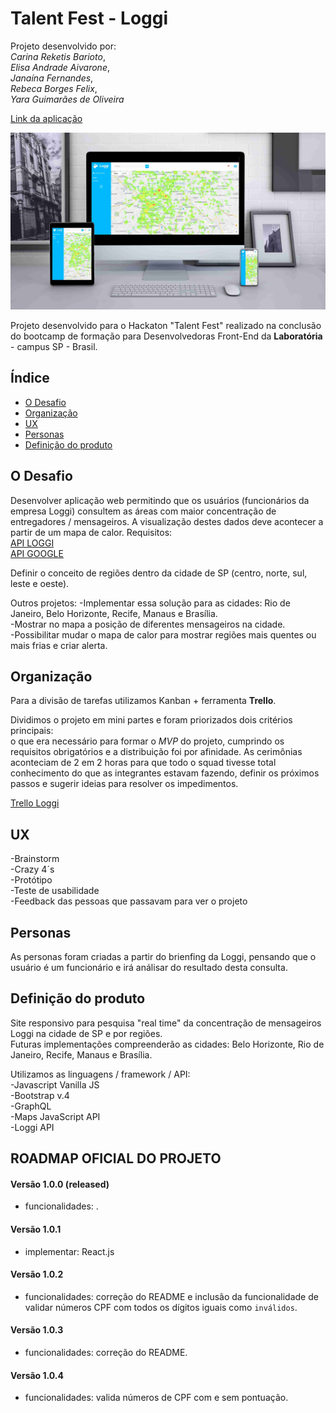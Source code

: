 # Talent Fest - Loggi
Projeto desenvolvido por: <br>
*Carina Reketis Barioto*, <br>
*Elisa Andrade Aivarone*, <br>
*Janaína Fernandes*, <br>
*Rebeca Borges Felix*, <br>
*Yara Guimarães de Oliveira*

[Link da aplicação](https://rebecaborges.github.io/loggi/)

![Screenshot](./assets/mockup-loggi.jpg)

Projeto desenvolvido para o Hackaton "Talent Fest" realizado na conclusão do bootcamp de formação para Desenvolvedoras Front-End da **Laboratória** - campus SP - Brasil.

## Índice

* [O Desafio](#O-Desafio)
* [Organização](#Organização)
* [UX](#UX)
* [Personas](#Personas)
* [Definição do produto](#Definição-do-produto)

## O Desafio
Desenvolver aplicação web permitindo que os usuários (funcionários da empresa Loggi) consultem as áreas com maior concentração de entregadores / mensageiros.
A visualização destes dados deve acontecer a partir de um mapa de calor.
Requisitos: <br>
[API LOGGI](https://docs.api.loggi.com/) <br>
[API GOOGLE](https://cloud.google.com/maps-platform/?hl=pt-br/)

Definir o conceito de regiões dentro da cidade de SP (centro, norte, sul, leste e oeste).

Outros projetos:
-Implementar essa solução para as cidades: Rio de Janeiro, Belo Horizonte, Recife, Manaus e Brasília. <br>
-Mostrar no mapa a posição de diferentes mensageiros na cidade. <br>
-Possibilitar mudar o mapa de calor para mostrar regiões mais quentes ou mais frias e criar alerta. <br>

## Organização

Para a divisão de tarefas utilizamos Kanban + ferramenta **Trello**.

Dividimos o projeto em mini partes e foram priorizados dois critérios principais: <br>
o que era necessário para formar o _MVP_ do projeto, cumprindo os requisitos obrigatórios e a distribuição foi por afinidade.
As cerimônias aconteciam de 2 em 2 horas para que todo o squad tivesse total conhecimento do que as integrantes estavam fazendo, definir os próximos passos e sugerir ideias para resolver os impedimentos.

[Trello Loggi](https://trello.com/b/E36CkXJS/talent-loggi)

## UX

-Brainstorm <br>
-Crazy 4´s <br>
-Protótipo <br>
-Teste de usabilidade <br>
-Feedback das pessoas que passavam para ver o projeto <br>

## Personas

As personas foram criadas a partir do brienfing da Loggi, pensando que o usuário é um funcionário e irá análisar do resultado desta consulta.

## Definição do produto

Site responsivo para pesquisa "real time" da concentração de mensageiros Loggi na cidade de SP e por regiões.<br>
Futuras implementações compreenderão as cidades: Belo Horizonte, Rio de Janeiro, Recife, Manaus e Brasília. <br>

Utilizamos as linguagens / framework / API: <br>
-Javascript Vanilla JS <br>
-Bootstrap v.4 <br>
-GraphQL <br>
-Maps JavaScript API <br>
-Loggi API <br>

## ROADMAP OFICIAL DO PROJETO

#### Versão 1.0.0 (released)
- funcionalidades: .   

#### Versão 1.0.1 
- implementar:
React.js


  
#### Versão 1.0.2   
- funcionalidades: correção do README e inclusão da funcionalidade de validar números CPF com todos os dígitos iguais como `inválidos`.  

#### Versão 1.0.3 
- funcionalidades: correção do README.    

#### Versão 1.0.4 
- funcionalidades: valida números de CPF com e sem pontuação.  





